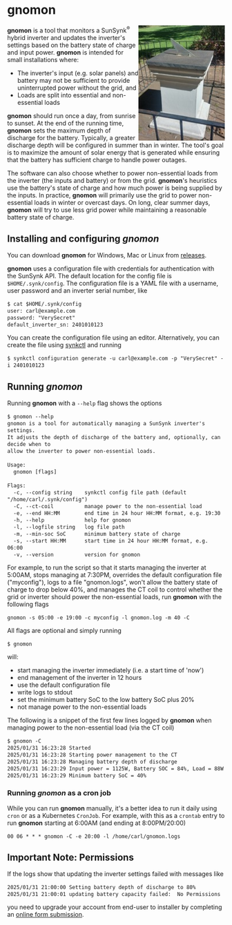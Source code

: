 # gnomon
<img src="/images/gnomon.jpg" align="right" width="200px">

**gnomon** is a tool that monitors a SunSynk<sup>:registered:</sup> hybrid inverter and updates the inverter's settings based on the battery state of charge and input power. **gnomon** is
intended for small installations where:
 * The inverter's input (e.g. solar panels) and battery may not be sufficient to provide uninterrupted power without the grid, and
 * Loads are split into essential and non-essential loads

**gnomon** should run once a day, from sunrise to sunset. At the end of the running time, **gnomon** sets the maximum depth of discharge for the battery. Typically, a greater discharge depth will be configured in summer than in winter. The tool's goal is to maximize the amount of solar energy that is generated while ensuring that the battery has sufficient charge to handle power outages.

The software can also choose whether to power non-essential loads from the inverter (the inputs and battery) or from the grid.  **gnomon**'s heuristics use
the battery's state of charge and how much power is being supplied by the inputs. In practice, **gnomon** will primarily 
use the grid to power non-essential loads in winter or overcast days. On long, clear summer days, **gnomon** will try to use less grid power while maintaining a reasonable
battery state of charge.

## Installing and configuring *gnomon*
You can download **gnomon** for Windows, Mac or Linux from [releases](https://github.com/hammingweight/gnomon/releases).

**gnomon** uses a configuration file with credentials for authentication with the SunSynk API. The default location for the config file is
`$HOME/.synk/config`. The configuration file is a YAML file with a username, user password and an inverter serial number, like

```
$ cat $HOME/.synk/config
user: carl@example.com
password: "VerySecret"
default_inverter_sn: 2401010123
```

You can create the configuration file using an editor. Alternatively, you can create the file using [synkctl](https://github.com/hammingweight/synkctl) and running

```
$ synkctl configuration generate -u carl@example.com -p "VerySecret" -i 2401010123
```


## Running *gnomon*
Running **gnomon** with a `--help` flag shows the options

```
$ gnomon --help
gnomon is a tool for automatically managing a SunSynk inverter's settings.
It adjusts the depth of discharge of the battery and, optionally, can decide when to
allow the inverter to power non-essential loads.

Usage:
  gnomon [flags]

Flags:
  -c, --config string    synkctl config file path (default "/home/carl/.synk/config")
  -C, --ct-coil          manage power to the non-essential load
  -e, --end HH:MM        end time in 24 hour HH:MM format, e.g. 19:30
  -h, --help             help for gnomon
  -l, --logfile string   log file path
  -m, --min-soc SoC      minimum battery state of charge
  -s, --start HH:MM      start time in 24 hour HH:MM format, e.g. 06:00
  -v, --version          version for gnomon
```

For example, to run the script so that it starts managing the inverter at 5:00AM, stops managing at 7:30PM, overrides the default configuration file ("myconfig"), logs to a file "gnomon.logs", won't allow the battery state of charge to drop below 40%, and manages
the CT coil to control whether the grid or inverter should power the non-essential loads, run **gnomon** with the following flags

```
gnomon -s 05:00 -e 19:00 -c myconfig -l gnomon.log -m 40 -C
```

All flags are optional and simply running

```
$ gnomon
```
will:
* start managing the inverter immediately (i.e. a start time of 'now')
* end management of the inverter in 12 hours
* use the default configuration file
* write logs to stdout
* set the minimum battery SoC to the low battery SoC plus 20%
* not manage power to the non-essential loads

The following is a snippet of the first few lines logged by **gnomon** when managing power to the non-essential load (via the CT coil)

```
$ gnomon -C
2025/01/31 16:23:28 Started
2025/01/31 16:23:28 Starting power management to the CT
2025/01/31 16:23:28 Managing battery depth of discharge
2025/01/31 16:23:29 Input power = 1125W, Battery SOC = 84%, Load = 88W
2025/01/31 16:23:29 Minimum battery SoC = 40%
```

### Running *gnomon* as a cron job
While you can run **gnomon** manually, it's a better idea to run it daily using `cron` or as a Kubernetes `CronJob`. For example, 
with this as a `crontab` entry to run **gnomon** starting at 6:00AM (and ending at 8:00PM/20:00)

```
00 06 * * * gnomon -C -e 20:00 -l /home/carl/gnomon.logs
```

## Important Note: Permissions
If the logs show that updating the inverter settings failed with messages like

```
2025/01/31 21:00:00 Setting battery depth of discharge to 80%
2025/01/31 21:00:01 updating battery capacity failed:  No Permissions
```

you need to upgrade your account from end-user to installer by completing an [online form submission](https://www.sunsynk.org/remote-monitoring).

